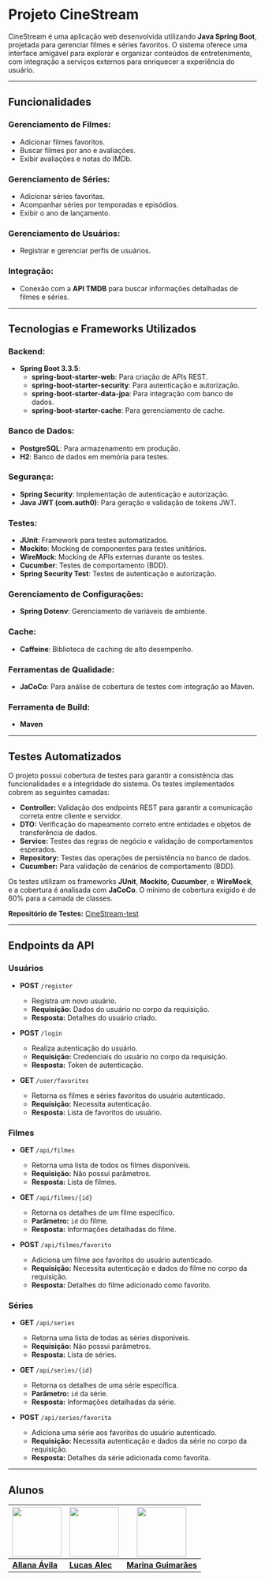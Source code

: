 # Projeto CineStream

CineStream é uma aplicação web desenvolvida utilizando **Java Spring Boot**, projetada para gerenciar filmes e séries favoritos. O sistema oferece uma interface amigável para explorar e organizar conteúdos de entretenimento, com integração a serviços externos para enriquecer a experiência do usuário.

---

## Funcionalidades

### Gerenciamento de Filmes:
- Adicionar filmes favoritos.
- Buscar filmes por ano e avaliações.
- Exibir avaliações e notas do IMDb.

### Gerenciamento de Séries:
- Adicionar séries favoritas.
- Acompanhar séries por temporadas e episódios.
- Exibir o ano de lançamento.

### Gerenciamento de Usuários:
- Registrar e gerenciar perfis de usuários.

### Integração:
- Conexão com a **API TMDB** para buscar informações detalhadas de filmes e séries.

---

## Tecnologias e Frameworks Utilizados

### Backend:
- **Spring Boot 3.3.5**:
  - **spring-boot-starter-web**: Para criação de APIs REST.
  - **spring-boot-starter-security**: Para autenticação e autorização.
  - **spring-boot-starter-data-jpa**: Para integração com banco de dados.
  - **spring-boot-starter-cache**: Para gerenciamento de cache.

### Banco de Dados:
- **PostgreSQL**: Para armazenamento em produção.
- **H2**: Banco de dados em memória para testes.

### Segurança:
- **Spring Security**: Implementação de autenticação e autorização.
- **Java JWT (com.auth0)**: Para geração e validação de tokens JWT.

### Testes:
- **JUnit**: Framework para testes automatizados.
- **Mockito**: Mocking de componentes para testes unitários.
- **WireMock**: Mocking de APIs externas durante os testes.
- **Cucumber**: Testes de comportamento (BDD).
- **Spring Security Test**: Testes de autenticação e autorização.

### Gerenciamento de Configurações:
- **Spring Dotenv**: Gerenciamento de variáveis de ambiente.

### Cache:
- **Caffeine**: Biblioteca de caching de alto desempenho.

### Ferramentas de Qualidade:
- **JaCoCo**: Para análise de cobertura de testes com integração ao Maven.

### Ferramenta de Build:
- **Maven**

---

## Testes Automatizados

O projeto possui cobertura de testes para garantir a consistência das funcionalidades e a integridade do sistema. Os testes implementados cobrem as seguintes camadas:

- **Controller:** Validação dos endpoints REST para garantir a comunicação correta entre cliente e servidor.
- **DTO:** Verificação do mapeamento correto entre entidades e objetos de transferência de dados.
- **Service:** Testes das regras de negócio e validação de comportamentos esperados.
- **Repository:** Testes das operações de persistência no banco de dados.
- **Cucumber:** Para validação de cenários de comportamento (BDD).

Os testes utilizam os frameworks **JUnit**, **Mockito**, **Cucumber**, e **WireMock**, e a cobertura é analisada com **JaCoCo**. O mínimo de cobertura exigido é de 60% para a camada de classes.

**Repositório de Testes:** [CineStream-test](https://github.com/allanaavila/CineStream-test)

---

## Endpoints da API

### Usuários
- **POST** `/register`
  - Registra um novo usuário.
  - **Requisição:** Dados do usuário no corpo da requisição.
  - **Resposta:** Detalhes do usuário criado.

- **POST** `/login`
  - Realiza autenticação do usuário.
  - **Requisição:** Credenciais do usuário no corpo da requisição.
  - **Resposta:** Token de autenticação.

- **GET** `/user/favorites`
  - Retorna os filmes e séries favoritos do usuário autenticado.
  - **Requisição:** Necessita autenticação.
  - **Resposta:** Lista de favoritos do usuário.

### Filmes
- **GET** `/api/filmes`
  - Retorna uma lista de todos os filmes disponíveis.
  - **Requisição:** Não possui parâmetros.
  - **Resposta:** Lista de filmes.

- **GET** `/api/filmes/{id}`
  - Retorna os detalhes de um filme específico.
  - **Parâmetro:** `id` do filme.
  - **Resposta:** Informações detalhadas do filme.

- **POST** `/api/filmes/favorito`
  - Adiciona um filme aos favoritos do usuário autenticado.
  - **Requisição:** Necessita autenticação e dados do filme no corpo da requisição.
  - **Resposta:** Detalhes do filme adicionado como favorito.

### Séries
- **GET** `/api/series`
  - Retorna uma lista de todas as séries disponíveis.
  - **Requisição:** Não possui parâmetros.
  - **Resposta:** Lista de séries.

- **GET** `/api/series/{id}`
  - Retorna os detalhes de uma série específica.
  - **Parâmetro:** `id` da série.
  - **Resposta:** Informações detalhadas da série.

- **POST** `/api/series/favorita`
  - Adiciona uma série aos favoritos do usuário autenticado.
  - **Requisição:** Necessita autenticação e dados da série no corpo da requisição.
  - **Resposta:** Detalhes da série adicionada como favorita.

---

## Alunos

| <img src="https://avatars.githubusercontent.com/u/61765668?v=4" width="100"> | <img src="https://avatars.githubusercontent.com/u/89415462?v=4" width="100"> | <img src="https://avatars.githubusercontent.com/u/114600184?v=4" width="100"> |
|------------------------------------------------------------------------------|------------------------------------------------------------------------------|------------------------------------------------------------------------------|
| [**Allana Ávila**](https://github.com/allanaavila)                           | [**Lucas Alec**](https://github.com/LucasAlec)                              | [**Marina Guimarães**](https://github.com/marinagv95)                           |



